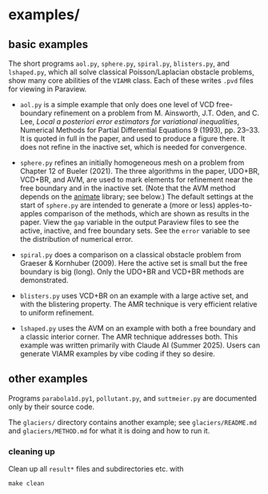 # examples/

## basic examples

The short programs `aol.py`, `sphere.py`, `spiral.py`, `blisters.py`, and `lshaped.py`, which all solve classical Poisson/Laplacian obstacle problems, show many core abilities of the `VIAMR` class.  Each of these writes `.pvd` files for viewing in Paraview.

  * `aol.py` is a simple example that only does one level of VCD free-boundary refinement on a problem from M. Ainsworth, J.T. Oden, and C. Lee, _Local a posteriori error estimators for variational inequalities_, Numerical Methods for Partial Differential Equations 9 (1993), pp. 23–33.  It is quoted in full in the paper, and used to produce a figure there.  It does not refine in the inactive set, which is needed for convergence.

  * `sphere.py` refines an initially homogeneous mesh on a problem from Chapter 12 of Bueler (2021).  The three algorithms in the paper, UDO+BR, VCD+BR, and AVM, are used to mark elements for refinement near the free boundary and in the inactive set.  (Note that the AVM method depends on the [animate](https://github.com/mesh-adaptation/animate) library; see below.)  The default settings at the start of `sphere.py` are intended to generate a (more or less) apples-to-apples comparison of the methods, which are shown as results in the paper.  View the `gap` variable in the output Paraview files to see the active, inactive, and free boundary sets.  See the `error` variable to see the distribution of numerical error.

  * `spiral.py` does a comparison on a classical obstacle problem from Graeser & Kornhuber (2009).  Here the active set is small but the free boundary is big (long).  Only the UDO+BR and VCD+BR methods are demonstrated.

  * `blisters.py` uses VCD+BR on an example with a large active set, and with the blistering property.  The AMR technique is very efficient relative to uniform refinement.

  * `lshaped.py` uses the AVM on an example with both a free boundary and a classic interior corner.  The AMR technique addresses both.  This example was written primarily with Claude AI (Summer 2025).  Users can generate VIAMR examples by vibe coding if they so desire.

## other examples

Programs `parabola1d.py1`, `pollutant.py`, and `suttmeier.py` are documented only by their source code.

The `glaciers/` directory contains another example; see `glaciers/README.md` and `glaciers/METHOD.md` for what it is doing and how to run it.

### cleaning up

Clean up all `result*` files and subdirectories etc. with

```
make clean
```
